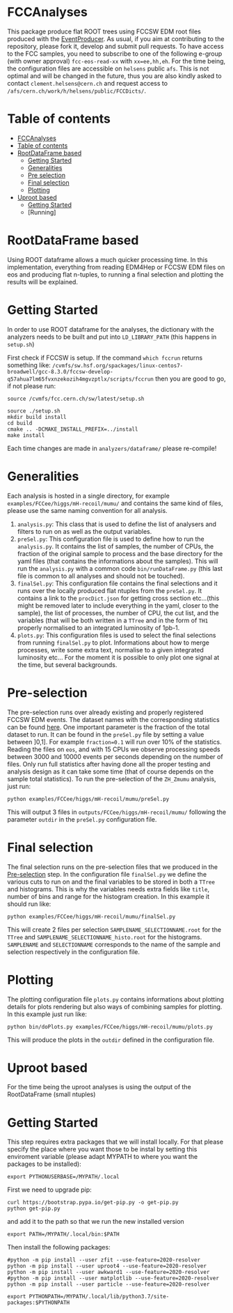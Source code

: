 FCCAnalyses
=============

This package produce flat ROOT trees using FCCSW EDM root files produced with the [EventProducer](https://github.com/HEP-FCC/EventProducer). As usual, if you aim at contributing to the repository, please fork it, develop and submit pull requests. To have access to the FCC samples, you need to subscribe to one of the following e-group (with owner approval) ```fcc-eos-read-xx``` with ```xx=ee,hh,eh```. For the time being, the configuration files are accessible on ```helsens``` public ```afs```. This is not optimal and will be changed in the future, thus you are also kindly asked to contact ```clement.helsens@cern.ch``` and request access to ```/afs/cern.ch/work/h/helsens/public/FCCDicts/```.


Table of contents
=================
  * [FCCAnalyses](#fccanalyses)
  * [Table of contents](#table-of-contents)
  * [RootDataFrame based](#rootdataframe-based)
    * [Getting Started](#getting-started)
    * [Generalities](#generalities)
    * [Pre selection](#pre-selection)
    * [Final selection](#final-selection)
    * [Plotting](#plotting)
  * [Uproot based](#uproot-based)
    * [Getting Started](#getting-started)
    * [Running]


RootDataFrame based
=============
Using ROOT dataframe allows a much quicker processing time. In this implementation, everything from reading EDM4Hep or FCCSW EDM files on eos and producing flat n-tuples, to running a final selection and plotting the results will be explained.

Getting Started
============
In order to use ROOT dataframe for the analyses, the dictionary with the analyzers needs to be built and put into  `LD_LIBRARY_PATH` (this happens in `setup.sh`)

First check if FCCSW is setup. If the command ```which fccrun``` returns something like: ```/cvmfs/sw.hsf.org/spackages/linux-centos7-broadwell/gcc-8.3.0/fccsw-develop-q57ahua7lm65fvxnzekozih4mgvzptlx/scripts/fccrun``` then you are good to go, if not please run:

```
source /cvmfs/fcc.cern.ch/sw/latest/setup.sh
```

```
source ./setup.sh
mkdir build install
cd build
cmake .. -DCMAKE_INSTALL_PREFIX=../install
make install
```
Each time changes are made in ```analyzers/dataframe/``` please re-compile!

Generalities
============
Each analysis is hosted in a single directory, for example ```examples/FCCee/higgs/mH-recoil/mumu/``` and contains the same kind of files, please use the same naming convention for all analysis. 

1. ```analysis.py```: This class that is used to define the list of analysers and filters to run on as well as the output variables. 
2. ```preSel.py```: This configuration file is used to define how to run the ```analysis.py```. It contains the list of samples, the number of CPUs, the fraction of the original sample to process and the base directory for the yaml files (that contains the informations about the samples). This will run the ```analysis.py``` with a common code ```bin/runDataFrame.py``` (this last file is common to all analyses and should not be touched). 
3. ```finalSel.py```: This configuration file contains the final selections and it runs over the locally produced flat ntuples from the ```preSel.py```. It contains a link to the ```procDict.json``` for getting cross section etc...(this might be removed later to include everything in the yaml, closer to the sample), the list of processes, the number of CPU, the cut list, and the variables (that will be both written in a ```TTree``` and in the form of ```TH1``` properly normalised to an integrated luminosity of 1pb-1. 
4. ```plots.py```: This configuration files is used to select the final selections from running ```finalSel.py``` to plot. Informations about how to merge processes, write some extra text, normalise to a given integrated luminosity etc... For the moment it is possible to only plot one signal at the time, but several backgrounds. 

Pre-selection
============
The pre-selection runs over already existing and properly registered FCCSW EDM events. The dataset names with the corresponding statistics can be found [here](http://fcc-physics-events.web.cern.ch/fcc-physics-events/Delphesevents_fccee_v01.php). One important parameter is the fraction of the total dataset to run. It can be found in the ```preSel.py``` file by setting a value between ]0,1]. For example ```fraction=0.1``` will run over 10% of the statistics. Reading the files on ```eos```, and with 15 CPUs we observe processing speeds between 3000 and 10000 events per seconds depending on the number of files. Only run full statistics after having done all the proper testing and analysis design as it can take some time (that of course depends on the sample total statistics). To run the pre-selection of the ```ZH_Zmumu``` analysis, just run:
```
python examples/FCCee/higgs/mH-recoil/mumu/preSel.py
```
This will output 3 files in ```outputs/FCCee/higgs/mH-recoil/mumu/``` following the parameter ```outdir``` in the ```preSel.py``` configuration file.


Final selection
============
The final selection runs on the pre-selection files that we produced in the [Pre-selection](#pre-selection) step. 
In the configuration file ```finalSel.py``` we define the various cuts to run on and the final variables to be stored in both a ```TTree``` and histograms. This is why the variables needs extra fields like ```title```, number of bins and range for the histogram creation.
In this example it should run like: 

```
python examples/FCCee/higgs/mH-recoil/mumu/finalSel.py
```

This will create 2 files per selection ```SAMPLENAME_SELECTIONNAME.root``` for the ```TTree``` and ```SAMPLENAME_SELECTIONNAME_histo.root``` for the histograms. ```SAMPLENAME``` and ```SELECTIONNAME``` corresponds to the name of the sample and selection respectively in the configuration file.

Plotting
============
The plotting configuration file ```plots.py``` contains informations about plotting details for plots rendering but also ways of combining samples for plotting. 
In this example just run like: 
```
python bin/doPlots.py examples/FCCee/higgs/mH-recoil/mumu/plots.py
```

This will produce the plots in the ```outdir``` defined in the configuration file.


Uproot based
=============
For the time being the uproot analyses is using the output of the RootDataFrame (small ntuples)

Getting Started
============
This step requires extra packages that we will install locally. For that please specify the place where you want those to be instal by setting this enviroment variable (please adapt MYPATH to where you want the packages to be installed):
```
export PYTHONUSERBASE=/MYPATH/.local
```

First we need to upgrade pip:
```
curl https://bootstrap.pypa.io/get-pip.py -o get-pip.py
python get-pip.py
```

and add it to the path so that we run the new installed version
```
export PATH=/MYPATH/.local/bin:$PATH
```

Then install the following packages:

```
#python -m pip install --user zfit --use-feature=2020-resolver
python -m pip install --user uproot4 --use-feature=2020-resolver
python -m pip install --user awkward1 --use-feature=2020-resolver
#python -m pip install --user matplotlib --use-feature=2020-resolver
python -m pip install --user particle --use-feature=2020-resolver
```

```
export PYTHONPATH=/MYPATH/.local/lib/python3.7/site-packages:$PYTHONPATH
```
